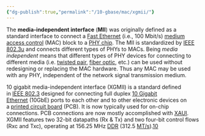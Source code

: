 ```yaml
---
{"dg-publish":true,"permalink":"/10-gbase/mac/xgmii/"}
---
```


The **media-independent interface** (**MII**) was originally defined as a standard interface to connect a [Fast Ethernet](https://en.wikipedia.org/wiki/Fast_Ethernet "Fast Ethernet") (i.e., 100 Mbit/s) [medium access control](https://en.wikipedia.org/wiki/Medium_access_control "Medium access control") (MAC) block to a [PHY chip](https://en.wikipedia.org/wiki/PHY#Ethernet_physical_transceiver "PHY"). The MII is standardized by [IEEE 802.3u](https://en.wikipedia.org/wiki/IEEE_802.3u "IEEE 802.3u") and connects different types of PHYs to MACs. Being _media independent_ means that different types of PHY devices for connecting to different media (i.e. [twisted pair](https://en.wikipedia.org/wiki/Ethernet_over_twisted_pair "Ethernet over twisted pair"), [fiber optic](https://en.wikipedia.org/wiki/Fiber_optic "Fiber optic"), etc.) can be used without redesigning or replacing the MAC hardware. Thus any MAC may be used with any PHY, independent of the network signal transmission medium.

10 gigabit media-independent interface (XGMII) is a standard defined in [IEEE 802.3](https://en.wikipedia.org/wiki/IEEE_802.3 "IEEE 802.3") designed for connecting full duplex [10 Gigabit Ethernet](https://en.wikipedia.org/wiki/10_Gigabit_Ethernet "10 Gigabit Ethernet") (10GbE) ports to each other and to other electronic devices on a [printed circuit board](https://en.wikipedia.org/wiki/Printed_circuit_board "Printed circuit board") (PCB). It is now typically used for on-chip connections. PCB connections are now mostly accomplished with [XAUI](https://en.wikipedia.org/wiki/XAUI "XAUI"). XGMII features two 32-bit datapaths (Rx & Tx) and two four-bit control flows (Rxc and Txc), operating at 156.25 MHz [DDR](https://en.wikipedia.org/wiki/Double_data_rate "Double data rate") (312.5 [MT/s](https://en.wikipedia.org/wiki/Transfer_(computing) "Transfer (computing)")).[10](https://en.wikipedia.org/wiki/Media-independent_interface#cite_note-10)